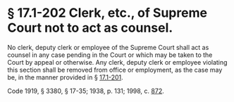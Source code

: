 # § 17.1-202 Clerk, etc., of Supreme Court not to act as counsel.

<p>No clerk, deputy clerk or employee of the Supreme Court shall act as counsel in any case pending in the Court or which may be taken to the Court by appeal or otherwise. Any clerk, deputy clerk or employee violating this section shall be removed from office or employment, as the case may be, in the manner provided in § <a href='http://law.lis.virginia.gov/vacode/17.1-201/'>17.1-201</a>.</p><p>Code 1919, § 3380, § 17-35; 1938, p. 131; 1998, c. <a href='http://lis.virginia.gov/cgi-bin/legp604.exe?981+ful+CHAP0872'>872</a>.</p>